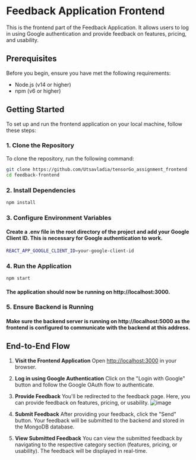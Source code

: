# Feedback Application Frontend

This is the frontend part of the Feedback Application. It allows users to log in using Google authentication and provide feedback on features, pricing, and usability.

## Prerequisites

Before you begin, ensure you have met the following requirements:

- Node.js (v14 or higher)
- npm (v6 or higher)

## Getting Started

To set up and run the frontend application on your local machine, follow these steps:

### 1. Clone the Repository

To clone the repository, run the following command:

```bash
git clone https://github.com/Utsavladia/tensorGo_assignment_frontend
cd feedback-frontend
```

### 2. Install Dependencies
```bash
npm install
```
### 3. Configure Environment Variables
#### Create a .env file in the root directory of the project and add your Google Client ID. This is necessary for Google authentication to work.
```bash
REACT_APP_GOOGLE_CLIENT_ID=your-google-client-id
```

### 4. Run the Application
```bash
npm start
```
#### The application should now be running on http://localhost:3000.
### 5. Ensure Backend is Running
#### Make sure the backend server is running on http://localhost:5000 as the frontend is configured to communicate with the backend at this address.




## End-to-End Flow

1. **Visit the Frontend Application**
   Open [http://localhost:3000](http://localhost:3000) in your browser.

2. **Log in using Google Authentication**
   Click on the "Login with Google" button and follow the Google OAuth flow to authenticate.

3. **Provide Feedback**
   You'll be redirected to the feedback page. Here, you can provide feedback on features, pricing, or usability.
![image](https://github.com/Utsavladia/tensorGo_assignment_frontend/assets/124615886/cafe0d36-547c-4c76-805c-c787fe4b5d66)

4. **Submit Feedback**
   After providing your feedback, click the "Send" button. Your feedback will be submitted to the backend and stored in the MongoDB database.

5. **View Submitted Feedback**
   You can view the submitted feedback by navigating to the respective category section (features, pricing, or usability). The feedback will be displayed in real-time.


